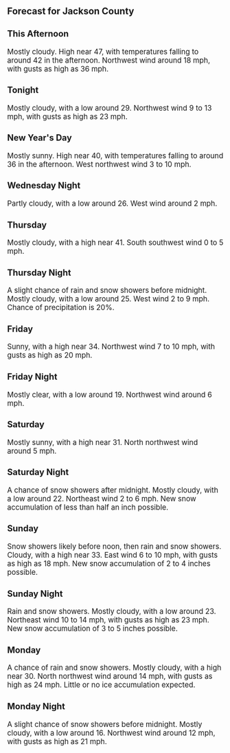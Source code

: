 <div>
   <h2>Forecast for Jackson County</h2>
   <p>
      <div style="font-size:120%">
         <h3>This Afternoon</h3>Mostly cloudy. High near 47, with temperatures falling to around 42 in the afternoon. Northwest wind around 18 mph, with gusts
         as high as 36 mph.<br></div>
   </p>
   <p>
      <div style="font-size:120%">
         <h3>Tonight</h3>Mostly cloudy, with a low around 29. Northwest wind 9 to 13 mph, with gusts as high as 23 mph.<br></div>
   </p>
   <p>
      <div style="font-size:120%">
         <h3>New Year's Day</h3>Mostly sunny. High near 40, with temperatures falling to around 36 in the afternoon. West northwest wind 3 to 10 mph.<br></div>
   </p>
   <p>
      <div style="font-size:120%">
         <h3>Wednesday Night</h3>Partly cloudy, with a low around 26. West wind around 2 mph.<br></div>
   </p>
   <p>
      <div style="font-size:120%">
         <h3>Thursday</h3>Mostly cloudy, with a high near 41. South southwest wind 0 to 5 mph.<br></div>
   </p>
   <p>
      <div style="font-size:120%">
         <h3>Thursday Night</h3>A slight chance of rain and snow showers before midnight. Mostly cloudy, with a low around 25. West wind 2 to 9 mph. Chance
         of precipitation is 20%.<br></div>
   </p>
   <p>
      <div style="font-size:120%">
         <h3>Friday</h3>Sunny, with a high near 34. Northwest wind 7 to 10 mph, with gusts as high as 20 mph.<br></div>
   </p>
   <p>
      <div style="font-size:120%">
         <h3>Friday Night</h3>Mostly clear, with a low around 19. Northwest wind around 6 mph.<br></div>
   </p>
   <p>
      <div style="font-size:120%">
         <h3>Saturday</h3>Mostly sunny, with a high near 31. North northwest wind around 5 mph.<br></div>
   </p>
   <p>
      <div style="font-size:120%">
         <h3>Saturday Night</h3>A chance of snow showers after midnight. Mostly cloudy, with a low around 22. Northeast wind 2 to 6 mph. New snow accumulation
         of less than half an inch possible.<br></div>
   </p>
   <p>
      <div style="font-size:120%">
         <h3>Sunday</h3>Snow showers likely before noon, then rain and snow showers. Cloudy, with a high near 33. East wind 6 to 10 mph, with gusts
         as high as 18 mph. New snow accumulation of 2 to 4 inches possible.<br></div>
   </p>
   <p>
      <div style="font-size:120%">
         <h3>Sunday Night</h3>Rain and snow showers. Mostly cloudy, with a low around 23. Northeast wind 10 to 14 mph, with gusts as high as 23 mph. New
         snow accumulation of 3 to 5 inches possible.<br></div>
   </p>
   <p>
      <div style="font-size:120%">
         <h3>Monday</h3>A chance of rain and snow showers. Mostly cloudy, with a high near 30. North northwest wind around 14 mph, with gusts as high
         as 24 mph. Little or no ice accumulation expected.<br></div>
   </p>
   <p>
      <div style="font-size:120%">
         <h3>Monday Night</h3>A slight chance of snow showers before midnight. Mostly cloudy, with a low around 16. Northwest wind around 12 mph, with gusts
         as high as 21 mph.<br></div>
   </p>
</div>